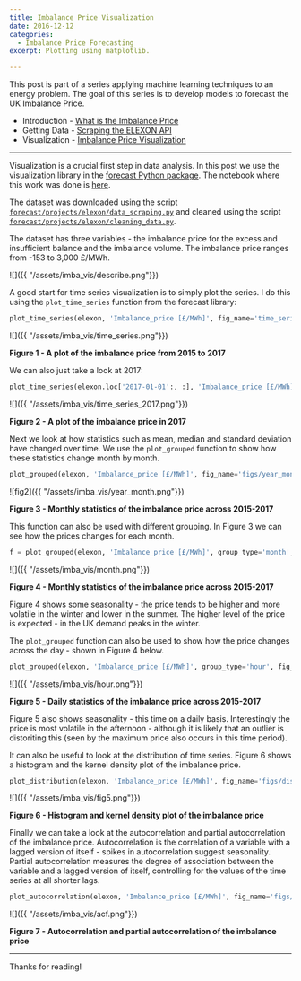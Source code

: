 ```yaml
---
title: Imbalance Price Visualization
date: 2016-12-12
categories:
  - Imbalance Price Forecasting
excerpt: Plotting using matplotlib.

---
```


This post is part of a series applying machine learning techniques to an energy problem.  The goal of this series is to develop models to forecast the UK Imbalance Price.  
- Introduction - [What is the Imbalance Price](http://adgefficiency.com/what-is-the-uk-imbalance-price/)
- Getting Data - [Scraping the ELEXON API](http://adgefficiency.com/elexon-api-web-scraping-using-python/)
- Visualization - [Imbalance Price Visualization](https://adgefficiency.com/imbalance-price-visualization/)

---

Visualization is a crucial first step in data analysis.  In this post we use the visualization library in the [forecast Python package](https://github.com/ADGEfficiency/forecast).  The notebook where this work was done is [here](https://github.com/ADGEfficiency/forecast/blob/master/projects/elexon/visualization.ipynb).

The dataset was downloaded using the script [`forecast/projects/elexon/data_scraping.py`](https://github.com/ADGEfficiency/forecast/blob/master/projects/elexon/data_scraping.py) and cleaned using the script [`forecast/projects/elexon/cleaning_data.py`](https://github.com/ADGEfficiency/forecast/blob/master/projects/elexon/cleaning_data.py).

The dataset has three variables - the imbalance price for the excess and insufficient balance and the imbalance volume.  The imbalance price ranges from -153 to 3,000 £/MWh.

![]({{ "/assets/imba_vis/describe.png"}}) 

A good start for time series visualization is to simply plot the series.  I do this using the `plot_time_series` function from the forecast library:

```python
plot_time_series(elexon, 'Imbalance_price [£/MWh]', fig_name='time_series.png')
```

![]({{ "/assets/imba_vis/time_series.png"}}) 

**Figure 1 - A plot of the imbalance price from 2015 to 2017**

We can also just take a look at 2017:

```python
plot_time_series(elexon.loc['2017-01-01':, :], 'Imbalance_price [£/MWh]', fig_name='time_series_2017.png')
```

![]({{ "/assets/imba_vis/time_series_2017.png"}}) 

**Figure 2 - A plot of the imbalance price in 2017**

Next we look at how statistics such as mean, median and standard deviation have changed over time.  We use the `plot_grouped` function to show how these statistics change month by month.

```python
plot_grouped(elexon, 'Imbalance_price [£/MWh]', fig_name='figs/year_month.png')
```

![fig2]({{ "/assets/imba_vis/year_month.png"}}) 

**Figure 3 - Monthly statistics of the imbalance price across 2015-2017**

This function can also be used with different grouping.  In Figure 3 we can see how the prices changes for each month.

```python
f = plot_grouped(elexon, 'Imbalance_price [£/MWh]', group_type='month', fig_name='figs/month.png')
```

![]({{ "/assets/imba_vis/month.png"}}) 

**Figure 4 - Monthly statistics of the imbalance price across 2015-2017** 

Figure 4 shows some seasonality - the price tends to be higher and more volatile in the winter and lower in the summer.  The higher level of the price is expected - in the UK demand peaks in the winter.

The `plot_grouped` function can also be used to show how the price changes across the day - shown in Figure 4 below.

```python
plot_grouped(elexon, 'Imbalance_price [£/MWh]', group_type='hour', fig_name='figs/hour.png')
```

![]({{ "/assets/imba_vis/hour.png"}}) 

**Figure 5 - Daily statistics of the imbalance price across 2015-2017** 

Figure 5 also shows seasonality - this time on a daily basis.  Interestingly the price is most volatile in the afternoon - although it is likely that an outlier is distoriting this (seen by the maximum price also occurs in this time period).

It can also be useful to look at the distribution of time series.  Figure 6 shows a histogram and the kernel density plot of the imbalance price.

```python
plot_distribution(elexon, 'Imbalance_price [£/MWh]', fig_name='figs/distribution.png')
```

![]({{ "/assets/imba_vis/fig5.png"}}) 

**Figure 6 - Histogram and kernel density plot of the imbalance price** 

Finally we can take a look at the autocorrelation and partial autocorrelation of the imbalance price.   Autocorrelation is the correlation of a variable with a lagged version of itself - spikes in autocorrelation suggest seasonality.  Partial autocorrelation measures the degree of association between the variable and a lagged version of itself, controlling for the values of the time series at all shorter lags.

```python
plot_autocorrelation(elexon, 'Imbalance_price [£/MWh]', fig_name='figs/acf.png')
```

![]({{ "/assets/imba_vis/acf.png"}}) 

**Figure 7 - Autocorrelation and partial autocorrelation of the imbalance price**

---

Thanks for reading!



